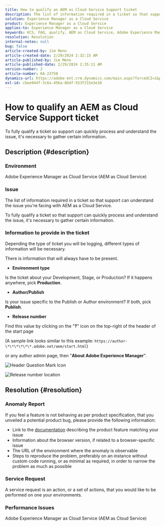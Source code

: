 ```yaml
---
title: How to qualify an AEM as Cloud Service Support ticket
description: The list of information required in a ticket so that support can understand the issue you're facing with AEM as a Cloud Service.
solution: Experience Manager as a Cloud Service
product: Experience Manager as a Cloud Service
applies-to: Experience Manager as a Cloud Service
keywords: KCS, FAQ, qualify, AEM as Cloud Service, Adobe Experience Manager as Cloud Service, Support ticket
resolution: Resolution
internal-notes: null
bug: false
article-created-by: Jim Menn
article-created-date: 2/29/2024 2:32:15 AM
article-published-by: Jim Menn
article-published-date: 2/29/2024 2:35:11 AM
version-number: 2
article-number: KA-23750
dynamics-url: https://adobe-ent.crm.dynamics.com/main.aspx?forceUCI=1&pagetype=entityrecord&etn=knowledgearticle&id=38c40abe-aad6-ee11-9079-6045bd006268
exl-id: cbee944f-3c6a-456a-8bdf-553f215e3e10
---
```

# How to qualify an AEM as Cloud Service Support ticket


To fully qualify a ticket so support can quickly process and understand the issue, it's necessary to gather certain information.

## Description {#description}


### Environment

Adobe Experience Manager as Cloud Service (AEM as Cloud Service)

### Issue

The list of information required in a ticket so that support can understand the issue you're facing with AEM as a Cloud Service.

To fully qualify a ticket so that support can quickly process and understand the issue, it's necessary to gather certain information.

### Information to provide in the ticket

Depending the type of ticket you will be logging, different types of information will be necessary.

There is information that will always have to be present.

- <b>Environment type</b>


Is the ticket about your Development, Stage, or Production? If it happens anywhere, pick <b>Production</b>.

- <b>Author/Publish</b>


Is your issue specific to the Publish or Author environment? If both, pick <b>Publish</b>.

- <b>Release number</b>


Find this value by clicking on the "<b>?</b>" icon on the top-right of the header of the start page

(A sample link looks similar to this example: `https://author-\*\*\*\*\*\*.adobe.net/aem/start.html`)

or any author admin page, then "<b>About Adobe Experience Manager</b>".

![Header Question Mark Icon](https://helpx.adobe.com/content/dam/help/en/experience-manager/kb/how-to-fully-qualify-an-AEM-as-a-cloud-service-ticket/jcr_content/main-pars/image/question_mark_topheader.jpg.img.jpg)

![Release number location](https://helpx.adobe.com/content/dam/help/en/experience-manager/kb/how-to-fully-qualify-an-AEM-as-a-cloud-service-ticket/jcr_content/main-pars/image_23429537/release_number.jpg.img.jpg)

## Resolution {#resolution}


### Anomaly Report

If you feel a feature is not behaving as per product specification, that you unveiled a potential product bug, please provide the following information:

- Link to the [documentation](https://experienceleague.adobe.com/docs/) describing the product feature matching your issue
- Information about the browser version, if related to a browser-specific issue
- The URL of the environment where the anomaly is observable
- Steps to reproduce the problem, preferably on an instance without custom code running, or as minimal as required, in order to narrow the problem as much as possible

### Service Request

A service request is an action, or a set of actions, that you would like to be performed on one your environments.

### Performance Issues

Adobe Experience Manager as Cloud Service (AEM as Cloud Service)
